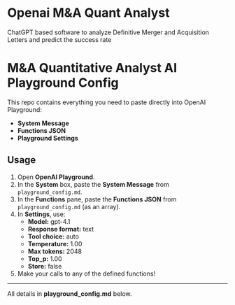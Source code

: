 # Openai M&A Quant Analyst
ChatGPT based software to analyze Definitive Merger and Acquisition Letters and predict the success rate 

# M&A Quantitative Analyst AI Playground Config

This repo contains everything you need to paste directly into OpenAI Playground:

- **System Message**  
- **Functions JSON**  
- **Playground Settings**

## Usage

1. Open **OpenAI Playground**.
2. In the **System** box, paste the **System Message** from `playground_config.md`.
3. In the **Functions** pane, paste the **Functions JSON** from `playground_config.md` (as an array).
4. In **Settings**, use:
   - **Model:** gpt-4.1  
   - **Response format:** text  
   - **Tool choice:** auto  
   - **Temperature:** 1.00  
   - **Max tokens:** 2048  
   - **Top_p:** 1.00  
   - **Store:** false  
5. Make your calls to any of the defined functions!

---

All details in **playground_config.md** below.
